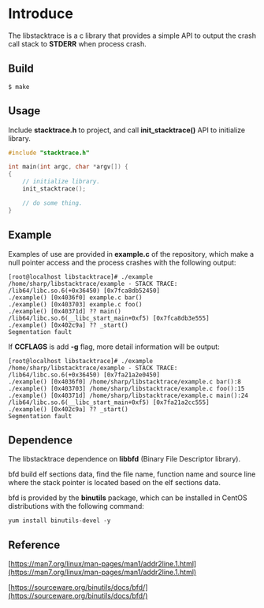 # Introduce

The libstacktrace is a c library that provides a simple API to output the crash call stack to **STDERR** when process crash.


## Build

```shell
$ make
```


## Usage

Include **stacktrace.h** to project, and call **init_stacktrace()** API to initialize library.

```c
#include "stacktrace.h"

int main(int argc, char *argv[]) {
{
    // initialize library.
    init_stacktrace();

    // do some thing.
}
```


## Example

Examples of use are provided in **example.c** of the repository, which make a null pointer access and the process crashes with the following output:

```shell
[root@localhost libstacktrace]# ./example
/home/sharp/libstacktrace/example - STACK TRACE:
/lib64/libc.so.6(+0x36450) [0x7fca8db52450]
./example() [0x4036f0] example.c bar()
./example() [0x403703] example.c foo()
./example() [0x40371d] ?? main()
/lib64/libc.so.6(__libc_start_main+0xf5) [0x7fca8db3e555]
./example() [0x402c9a] ?? _start()
Segmentation fault
```

If **CCFLAGS** is add **-g** flag, more detail information will be output:

```shell
[root@localhost libstacktrace]# ./example
/home/sharp/libstacktrace/example - STACK TRACE:
/lib64/libc.so.6(+0x36450) [0x7fa21a2e0450]
./example() [0x4036f0] /home/sharp/libstacktrace/example.c bar():8
./example() [0x403703] /home/sharp/libstacktrace/example.c foo():15
./example() [0x40371d] /home/sharp/libstacktrace/example.c main():24
/lib64/libc.so.6(__libc_start_main+0xf5) [0x7fa21a2cc555]
./example() [0x402c9a] ?? _start()
Segmentation fault
```


## Dependence

The libstacktrace dependence on **libbfd** (Binary File Descriptor library). 

bfd build elf sections data, find the file name, function name and source line where the stack pointer is located based on the elf sections data.

bfd is provided by the **binutils** package, which can be installed in CentOS distributions with the following command:

```shell
yum install binutils-devel -y
```


## Reference

[https://man7.org/linux/man-pages/man1/addr2line.1.html](https://man7.org/linux/man-pages/man1/addr2line.1.html)

[https://sourceware.org/binutils/docs/bfd/](https://sourceware.org/binutils/docs/bfd/)

